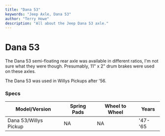 ```yaml
---
title: "Dana 53"
keywords: "Jeep Axle, Dana 53"
author: "Terry Howe"
description: "All about the Jeep Dana 53 axle."
---
```

# Dana 53

The Dana 53 semi-floating rear axle was available in different ratios, I'm not sure what they were though. Presumably, 11" x 2" drum brakes were used on these axles.

The Dana 53 was used in Willys Pickups after '56.

### Specs

| Model/Version         | Spring Pads | Wheel to Wheel | Years   |
|-----------------------|-------------|----------------|---------|
| Dana 53/Willys Pickup | NA          | NA             | '47-'65 |